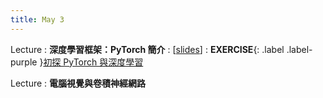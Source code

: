 ```yaml
---
title: May 3
---
```


Lecture
: **深度學習框架：PyTorch 簡介**
  : [[slides](https://docs.google.com/presentation/d/1t6_85qzHOvvhKJ06rnVJ5pXBO_zCWAqeiTKTNf9TLAc/edit?usp=sharing)]
: **EXERCISE**{: .label .label-purple }[初探 PyTorch 與深度學習](https://colab.research.google.com/drive/1OgYLvQoXPNdgYpXS7xSAQm06pL2BtnE2?usp=sharing)

Lecture
: **電腦視覺與卷積神經網路**
